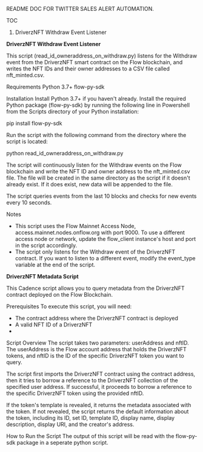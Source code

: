README DOC FOR TWITTER SALES ALERT AUTOMATION. 

TOC

1. DriverzNFT Withdraw Event Listener


**DriverzNFT Withdraw Event Listener**

This script (read_id_owneraddress_on_withdraw.py) listens for the Withdraw event from the DriverzNFT smart contract on the Flow blockchain, and writes the NFT IDs and their owner addresses to a CSV file called nft_minted.csv.

Requirements
Python 3.7+
flow-py-sdk

Installation
Install Python 3.7+ if you haven't already.
Install the required Python package (flow-py-sdk) by running the following line in Powershell from the Scripts directory of your Python installation:

pip install flow-py-sdk

Run the script with the following command from the directory where the script is located:

python read_id_owneraddress_on_withdraw.py

The script will continuously listen for the Withdraw events on the Flow blockchain and write the NFT ID and owner address to the nft_minted.csv file. The file will be created in the same directory as the script if it doesn't already exist. If it does exist, new data will be appended to the file.

The script queries events from the last 10 blocks and checks for new events every 10 seconds.

Notes

 - This script uses the Flow Mainnet Access Node, access.mainnet.nodes.onflow.org with port 9000. To use a different access node or network, update the flow_client instance's host and port in the script accordingly.
 - The script only listens for the Withdraw event of the DriverzNFT contract. If you want to listen to a different event, modify the event_type variable at the end of the script.



**DriverzNFT Metadata Script**

This Cadence script allows you to query metadata from the DriverzNFT contract deployed on the Flow Blockchain.

Prerequisites
To execute this script, you will need:
 - The contract address where the DriverzNFT contract is deployed
 - A valid NFT ID of a DriverzNFT 
 - 
Script Overview
The script takes two parameters: userAddress and nftID. The userAddress is the Flow account address that holds the DriverzNFT tokens, and nftID is the ID of the specific DriverzNFT token you want to query.

The script first imports the DriverzNFT contract using the contract address, then it tries to borrow a reference to the DriverzNFT collection of the specified user address. If successful, it proceeds to borrow a reference to the specific DriverzNFT token using the provided nftID.

If the token's template is revealed, it returns the metadata associated with the token. If not revealed, the script returns the default information about the token, including its ID, set ID, template ID, display name, display description, display URI, and the creator's address.

How to Run the Script
The output of this script will be read with the flow-py-sdk package in a seperate python script.
